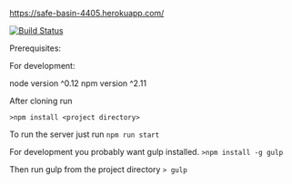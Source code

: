 https://safe-basin-4405.herokuapp.com/

[![Build Status](https://travis-ci.org/TRI-COR/tricor-bpa-prototype.svg)](https://travis-ci.org/TRI-COR/tricor-bpa-prototype)

Prerequisites:

For development:

node version ^0.12
npm version ^2.11

After cloning run

```
>npm install <project directory>
```

To run the server just run `npm run start`

For development you probably want gulp installed.
`>npm install -g gulp`

Then run gulp from the project directory `> gulp`